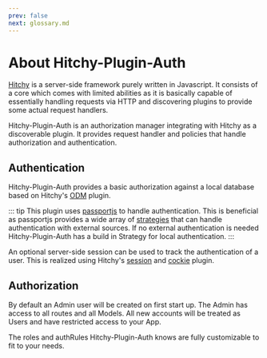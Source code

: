 ```yaml
---
prev: false
next: glossary.md
---
```


# About Hitchy-Plugin-Auth

[Hitchy](https://hitchyjs.github.io/core/) is a server-side framework purely written in Javascript. It consists of a core which comes with limited abilities as it is basically capable of essentially handling requests via HTTP and discovering plugins to provide some actual request handlers.

Hitchy-Plugin-Auth is an authorization manager integrating with Hitchy as a discoverable plugin. It provides request handler and policies that handle authorization and authentication.   

## Authentication

Hitchy-Plugin-Auth provides a basic authorization against a local database based on Hitchy's [ODM](https://hitchyjs.github.io/plugin-odem/) plugin.

::: tip
This plugin uses [passportjs](http://www.passportjs.org/) to handle authentication. This is beneficial as passportjs 
provides a wide array of [strategies](http://www.passportjs.org/packages/) that can handle authentication with external 
sources. If no external authentication is needed Hitchy-Plugin-Auth has a build in Strategy for local authentication. 
:::

An optional server-side session can be used to track the authentication of a user. This is realized using Hitchy's [session]() and [cockie]() plugin. 

## Authorization

By default an Admin user will be created on first start up. The Admin has access to all routes and all Models. All new 
accounts will be treated as Users and have restricted access to your App.

The roles and  authRules Hitchy-Plugin-Auth knows are fully customizable to fit to your needs.


